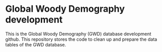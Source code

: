 # Global Woody Demography development

This is the Global Woody Demography (GWD) database development github. This repository stores the code to clean up and prepare the data tables of the GWD database.
